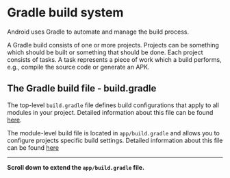 # Gradle build system

Android uses Gradle to automate and manage the build process.

A Gradle build consists of one or more projects. Projects can be something which should be built or something that should be done. Each project consists of tasks. A task represents a piece of work which a build performs, e.g., compile the source code or generate an APK.

## The Gradle build file - build.gradle

The top-level `build.gradle` file defines build configurations that apply to all modules in your project.
Detailed information about this file can be found [here](https://developer.android.com/studio/build#top-level).

The module-level build file is located in `app/build.gradle` and allows you to configure projects specific build settings. Detailed information about this file can be found [here](https://developer.android.com/studio/build#module-level)

<hr>

**Scroll down to extend the `app/build.gradle` file.**
